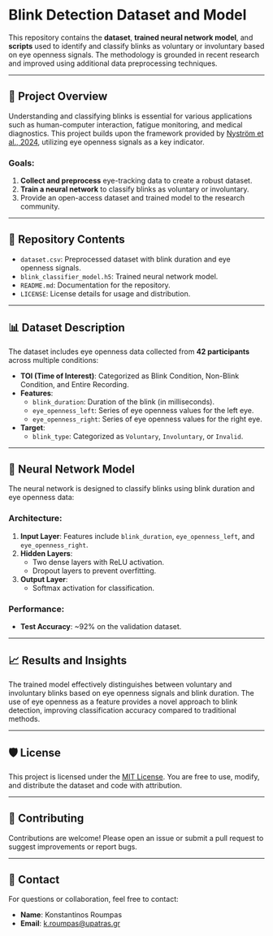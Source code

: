 # Blink Detection Dataset and Model

This repository contains the **dataset**, **trained neural network model**, and **scripts** used to identify and classify blinks as voluntary or involuntary based on eye openness signals. The methodology is grounded in recent research and improved using additional data preprocessing techniques.

---

## 🚀 Project Overview

Understanding and classifying blinks is essential for various applications such as human-computer interaction, fatigue monitoring, and medical diagnostics. This project builds upon the framework provided by [Nyström et al., 2024](https://doi.org/10.3758/s13428-023-02333-9), utilizing eye openness signals as a key indicator.

### Goals:
1. **Collect and preprocess** eye-tracking data to create a robust dataset.
2. **Train a neural network** to classify blinks as voluntary or involuntary.
3. Provide an open-access dataset and trained model to the research community.

---

## 📁 Repository Contents

- `dataset.csv`: Preprocessed dataset with blink duration and eye openness signals.
- `blink_classifier_model.h5`: Trained neural network model.
- `README.md`: Documentation for the repository.
- `LICENSE`: License details for usage and distribution.

---

## 📊 Dataset Description

The dataset includes eye openness data collected from **42 participants** across multiple conditions:
- **TOI (Time of Interest)**: Categorized as Blink Condition, Non-Blink Condition, and Entire Recording.
- **Features**:
  - `blink_duration`: Duration of the blink (in milliseconds).
  - `eye_openness_left`: Series of eye openness values for the left eye.
  - `eye_openness_right`: Series of eye openness values for the right eye.
- **Target**:
  - `blink_type`: Categorized as `Voluntary`, `Involuntary`, or `Invalid`.

---

## 🧠 Neural Network Model

The neural network is designed to classify blinks using blink duration and eye openness data:

### Architecture:
1. **Input Layer**: Features include `blink_duration`, `eye_openness_left`, and `eye_openness_right`.
2. **Hidden Layers**:
   - Two dense layers with ReLU activation.
   - Dropout layers to prevent overfitting.
3. **Output Layer**:
   - Softmax activation for classification.

### Performance:
- **Test Accuracy**: ~92% on the validation dataset.

---

## 📈 Results and Insights

The trained model effectively distinguishes between voluntary and involuntary blinks based on eye openness signals and blink duration. The use of eye openness as a feature provides a novel approach to blink detection, improving classification accuracy compared to traditional methods.

---

## 🛡️ License

This project is licensed under the [MIT License](LICENSE). You are free to use, modify, and distribute the dataset and code with attribution.

---

## 🤝 Contributing

Contributions are welcome! Please open an issue or submit a pull request to suggest improvements or report bugs.

---

## 📧 Contact

For questions or collaboration, feel free to contact:
- **Name**: Konstantinos Roumpas
- **Email**: k.roumpas@upatras.gr

